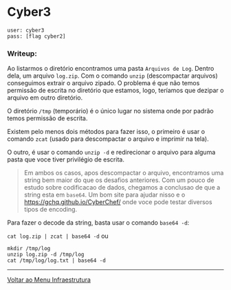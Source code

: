 # Cyber3

```
user: cyber3
pass: [flag cyber2]
```
### Writeup:

Ao listarmos o diretório encontramos uma pasta `Arquivos de Log`.
Dentro dela, um arquivo `log.zip`.
Com o comando `unzip` (descompactar arquivos) conseguimos extrair o arquivo zipado.
O problema é que não temos permissão de escrita no diretório que estamos, logo, teríamos que dezipar o arquivo em outro diretório.

O diretório `/tmp` (temporário) é o único lugar no sistema onde por padrão temos permissão de escrita.

Existem pelo menos dois métodos para fazer isso, o primeiro é usar o comando `zcat` (usado para descompactar o arquivo e imprimir na tela).

O outro, é usar o comando `unzip -d` e redirecionar o arquivo para alguma pasta que voce tiver privilégio de escrita.

>Em ambos os casos, apos descompactar o arquivo, encontramos uma string bem maior do que os desafios anteriores. Com um pouco de estudo sobre codificacao de dados, chegamos a conclusao de que a string esta em `base64`. Um bom site para ajudar nisso e o https://gchq.github.io/CyberChef/ onde voce pode testar diversos tipos de encoding.

Para fazer o decode da string, basta usar o comando `base64 -d`:

`cat log.zip | zcat | base64 -d`
ou
```
mkdir /tmp/log
unzip log.zip -d /tmp/log
cat /tmp/log/log.txt | base64 -d
```

---

[Voltar ao Menu Infraestrutura](https://github.com/insidersec/ctf_writeups/blob/master/Infraestrutura/infraestrutura.md)